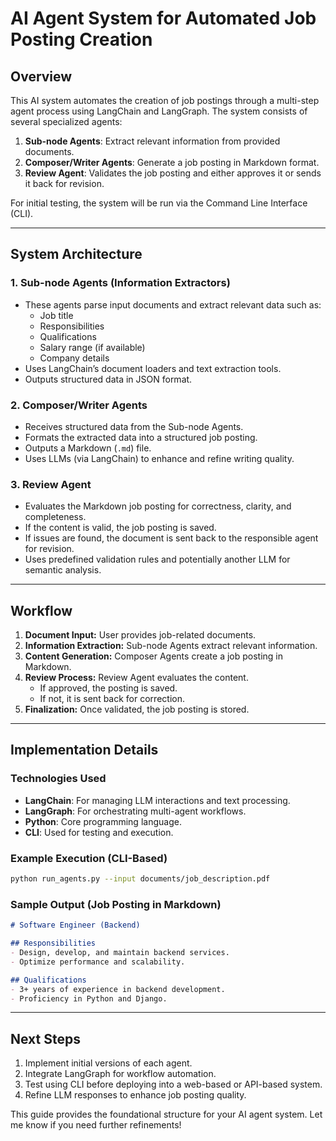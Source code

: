 # AI Agent System for Automated Job Posting Creation

## Overview
This AI system automates the creation of job postings through a multi-step agent process using LangChain and LangGraph. The system consists of several specialized agents:

1. **Sub-node Agents**: Extract relevant information from provided documents.
2. **Composer/Writer Agents**: Generate a job posting in Markdown format.
3. **Review Agent**: Validates the job posting and either approves it or sends it back for revision.

For initial testing, the system will be run via the Command Line Interface (CLI).

---

## System Architecture
### **1. Sub-node Agents (Information Extractors)**
- These agents parse input documents and extract relevant data such as:
  - Job title
  - Responsibilities
  - Qualifications
  - Salary range (if available)
  - Company details
- Uses LangChain’s document loaders and text extraction tools.
- Outputs structured data in JSON format.

### **2. Composer/Writer Agents**
- Receives structured data from the Sub-node Agents.
- Formats the extracted data into a structured job posting.
- Outputs a Markdown (`.md`) file.
- Uses LLMs (via LangChain) to enhance and refine writing quality.

### **3. Review Agent**
- Evaluates the Markdown job posting for correctness, clarity, and completeness.
- If the content is valid, the job posting is saved.
- If issues are found, the document is sent back to the responsible agent for revision.
- Uses predefined validation rules and potentially another LLM for semantic analysis.

---

## **Workflow**
1. **Document Input:** User provides job-related documents.
2. **Information Extraction:** Sub-node Agents extract relevant information.
3. **Content Generation:** Composer Agents create a job posting in Markdown.
4. **Review Process:** Review Agent evaluates the content.
   - If approved, the posting is saved.
   - If not, it is sent back for correction.
5. **Finalization:** Once validated, the job posting is stored.

---

## **Implementation Details**
### **Technologies Used**
- **LangChain**: For managing LLM interactions and text processing.
- **LangGraph**: For orchestrating multi-agent workflows.
- **Python**: Core programming language.
- **CLI**: Used for testing and execution.

### **Example Execution (CLI-Based)**
```bash
python run_agents.py --input documents/job_description.pdf
```

### **Sample Output (Job Posting in Markdown)**
```md
# Software Engineer (Backend)

## Responsibilities
- Design, develop, and maintain backend services.
- Optimize performance and scalability.

## Qualifications
- 3+ years of experience in backend development.
- Proficiency in Python and Django.
```

---

## **Next Steps**
1. Implement initial versions of each agent.
2. Integrate LangGraph for workflow automation.
3. Test using CLI before deploying into a web-based or API-based system.
4. Refine LLM responses to enhance job posting quality.

This guide provides the foundational structure for your AI agent system. Let me know if you need further refinements!


